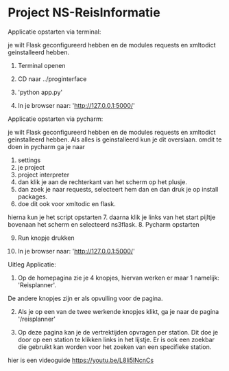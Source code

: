 # Project NS-ReisInformatie
Applicatie opstarten via terminal:

je wilt Flask geconfigureerd hebben en de modules requests en xmltodict geinstalleerd hebben.

1. Terminal openen

2. CD naar ../proginterface

3. 'python app.py'

4. In je browser naar: 'http://127.0.0.1:5000/'



Applicatie opstarten via pycharm:

je wilt Flask geconfigureerd hebben en de modules requests en xmltodict geinstalleerd hebben.
 Als alles is geinstalleerd kun je dit overslaan.
omdit te doen in pycharm ga je naar
1. settings
2. je project
3. project interpreter 
4. dan klik je aan de rechterkant van het scherm op het plusje.
5. dan zoek je naar requests, selecteert hem dan en dan druk je op install packages.
6. doe dit ook voor xmltodic en flask.

hierna kun je het script opstarten
7. daarna klik je links van het start pijltje bovenaan het scherm en selecteerd ns3flask.
8. Pycharm opstarten

9. Run knopje drukken

10. In je browser naar: 'http://127.0.0.1:5000/'



Uitleg Applicatie:

1. Op de homepagina zie je 4 knopjes, hiervan werken er maar 1 namelijk: 'Reisplanner'.

De andere knopjes zijn er als opvulling voor de pagina.

2. Als je op een van de twee werkende knopjes klikt, ga je naar de pagina '/reisplanner'

3. Op deze pagina kan je de vertrektijden opvragen per station. Dit doe je door op een station te klikken links in het lijstje. 
Er is ook een zoekbar die gebruikt kan worden voor het zoeken van een specifieke station.

hier is een videoguide 
https://youtu.be/L8Ii5lNcnCs
